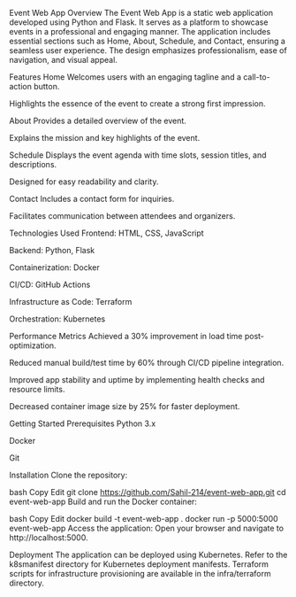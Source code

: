 Event Web App
Overview
The Event Web App is a static web application developed using Python and Flask. It serves as a platform to showcase events in a professional and engaging manner. The application includes essential sections such as Home, About, Schedule, and Contact, ensuring a seamless user experience. The design emphasizes professionalism, ease of navigation, and visual appeal.​

Features
Home
Welcomes users with an engaging tagline and a call-to-action button.

Highlights the essence of the event to create a strong first impression.​

About
Provides a detailed overview of the event.

Explains the mission and key highlights of the event.​

Schedule
Displays the event agenda with time slots, session titles, and descriptions.

Designed for easy readability and clarity.​

Contact
Includes a contact form for inquiries.

Facilitates communication between attendees and organizers.​

Technologies Used
Frontend: HTML, CSS, JavaScript

Backend: Python, Flask

Containerization: Docker

CI/CD: GitHub Actions

Infrastructure as Code: Terraform

Orchestration: Kubernetes​

Performance Metrics
Achieved a 30% improvement in load time post-optimization.

Reduced manual build/test time by 60% through CI/CD pipeline integration.

Improved app stability and uptime by implementing health checks and resource limits.

Decreased container image size by 25% for faster deployment.​

Getting Started
Prerequisites
Python 3.x

Docker

Git​

Installation
Clone the repository:

bash
Copy
Edit
git clone https://github.com/Sahil-214/event-web-app.git
cd event-web-app
Build and run the Docker container:

bash
Copy
Edit
docker build -t event-web-app .
docker run -p 5000:5000 event-web-app
Access the application: Open your browser and navigate to http://localhost:5000.

Deployment
The application can be deployed using Kubernetes. Refer to the k8smanifest directory for Kubernetes deployment manifests. Terraform scripts for infrastructure provisioning are available in the infra/terraform directory.​

